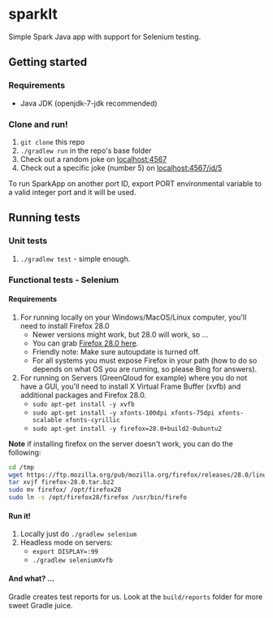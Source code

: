 # sparkIt
Simple Spark Java app with support for Selenium testing.

## Getting started

### Requirements
* Java JDK (openjdk-7-jdk recommended)

### Clone and run!
1. `git clone` this repo
2. `./gradlew run` in the repo's base folder
3. Check out a random joke on [localhost:4567](http://localhost:4567)
4. Check out a specific joke (number 5) on [localhost:4567/id/5](http://localhost:4567/id/5)

To run SparkApp on another port ID, export PORT environmental variable to a valid integer port and it will be used.

## Running tests

### Unit tests
1. `./gradlew test` - simple enough.

### Functional tests - Selenium

#### Requirements
1. For running locally on your Windows/MacOS/Linux computer, you'll need to install Firefox 28.0
    * Newer versions might work, but 28.0 will work, so ...
    * You can grab [Firefox 28.0 here](https://ftp.mozilla.org/pub/mozilla.org/firefox/releases/28.0/).
    * Friendly note: Make sure autoupdate is turned off.
    * For all systems you must expose Firefox in your path (how to do so depends on what OS you are running, so please Bing for answers).
2. For running on Servers (GreenQloud for example) where you do not have a GUI, you'll need to install X Virtual Frame Buffer (xvfb) and additional packages and Firefox 28.0.
    * `sudo apt-get install -y xvfb`
    * `sudo apt-get install -y xfonts-100dpi xfonts-75dpi xfonts-scalable xfonts-cyrillic`
    * `sudo apt-get install -y firefox=28.0+build2-0ubuntu2`

**Note** if installing firefox on the server doesn't work, you can do the following:

```sh
cd /tmp
wget https://ftp.mozilla.org/pub/mozilla.org/firefox/releases/28.0/linux-x86_64/en-US/firefox-28.0.tar.bz2
tar xvjf firefox-28.0.tar.bz2
sudo mv firefox/ /opt/firefox28
sudo ln -s /opt/firefox28/firefox /usr/bin/firefo
```

#### Run it!
1. Locally just do `./gradlew selenium`
2. Headless mode on servers:
    * `export DISPLAY=:99`
    * `./gradlew seleniumXvfb`

#### And what? ...
Gradle creates test reports for us. Look at the `build/reports` folder for more sweet Gradle juice.
